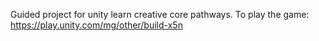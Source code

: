 Guided project for unity learn creative core pathways.
To play the game: https://play.unity.com/mg/other/build-x5n

